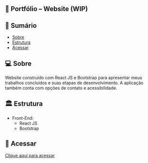 ## 💼 Portfólio – Website (WIP)

## 📝 Sumário

- [Sobre](#about)
- [Estrutura](#pattern)
- [Acessar](#link)

## 💻 Sobre <a name="about"></a>

Website construído com React JS e Bootstrap para apresentar meus trabalhos concluídos e suas etapas de desenvolvimento. A aplicação também conta com opções de contato e acessibilidade.

## 🏛 Estrutura <a name="pattern"></a>

- Front-End:
    - React JS
    - Bootstrap

## 🔗 Acessar <a name="link"></a>

<a href="https://portfolio-alberto-pereira.herokuapp.com/" >Clique aqui para acessar</a>
